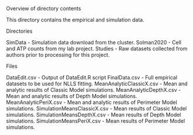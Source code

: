 Overview of directory contents

This directory contains the empirical and simulation data. 

Directories

SimData - Simulation data download from the cluster.
Solman2020 - Cell and ATP counts from my lab project.
Studies - Raw datasets collected from authors prior to processing for this project.

Files

DataEdit.csv - Output of DataEdit.R script
FinalData.csv - Full empirical datasets to be used for NLLS fitting.
MeanAnalyticClassicX.csv - Mean and analytic results of Classic Model simulations.
MeanAnalyticDepthX.csv - Mean and analytic results of Depth Model simulations.
MeanAnalyticPeriX.csv - Mean and analytic results of Perimeter Model simulations.
SimulationMeansClassicX.csv - Mean results of Classic Model simulations.
SimulationMeansDepthX.csv - Mean results of Depth Model simulations.
SimulationMeansPeriX.csv - Mean results of Perimeter Model simulations.

 